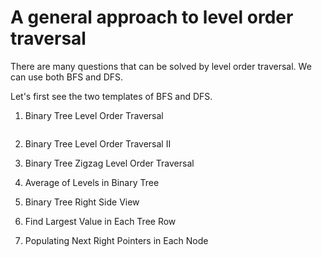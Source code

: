 # A general approach to level order traversal

There are many questions that can be solved by level order traversal. We can use both BFS and DFS.

Let's first see the two templates of BFS and DFS.

1. Binary Tree Level Order Traversal

```

```

2. Binary Tree Level Order Traversal II


3. Binary Tree Zigzag Level Order Traversal


4. Average of Levels in Binary Tree


5. Binary Tree Right Side View


6. Find Largest Value in Each Tree Row


7. Populating Next Right Pointers in Each Node
